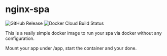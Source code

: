 nginx-spa
===
![GitHub Release](https://img.shields.io/github/v/tag/timo-reymann/nginx-spa.svg)
![Docker Cloud Build Status](https://img.shields.io/docker/cloud/build/timoreymann/nginx-spa)

This is a really simple docker image to run your spa via docker without any configuration.

Mount your app under /app, start the container and your done.
